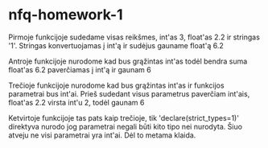 # nfq-homework-1

Pirmoje funkcijoje sudedame visas reikšmes, int'as 3, float'as 2.2 
ir stringas '1'. Stringas konvertuojamas į int'ą ir sudėjus gauname float'ą 6.2

Antroje funkcijoje nurodome kad bus grąžintas int'as todėl bendra suma float'as 6.2 
paverčiamas į int'ą ir gaunam 6

Trečioje funkcijoje nurodome kad bus grąžintas int'as ir funkcijos parametrai bus int'ai.
Prieš sudedant visus parametrus paverčiam int'ais, float'as 2.2 virsta int'u 2, todėl gaunam 6

Ketvirtoje funkcijoje tas pats kaip trečioje, tik 'declare(strict_types=1)' direktyva nurodo jog 
parametrai negali būti kito tipo nei nurodyta. Šiuo atveju ne visi parametrai yra int'ai.
Dėl to metama klaida.